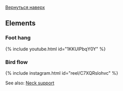 [Вернуться наверх](/hoop)

## Elements

### Foot hang

{% include youtube.html id="1KKUlPbqY0Y" %}

### Bird flow

{% include instagram.html id="reel/C7XQRslohvc" %}

See also: [Neck support](/hoop/duo#neck-support)
